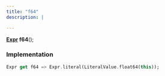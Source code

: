 ```yaml
---
title: "f64"
description: |

---
```

<span class="dart-code"><strong>[Expr] f64</strong>();</span>


### Implementation
```dart
Expr get f64 => Expr.literal(LiteralValue.float64(this));
```

[Expr]: /reference/classes/expr